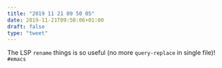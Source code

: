 ```yaml
---
title: "2019 11 21 09 50 05"
date: 2019-11-21T09:50:06+01:00
draft: false
type: "tweet"
---
```

The LSP `rename` things is so useful (no more `query-replace` in single file)! `#emacs`
